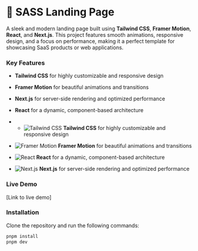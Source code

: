 # 🚀 SASS Landing Page

A sleek and modern landing page built using **Tailwind CSS**, **Framer Motion**, **React**, and **Next.js**. This project features smooth animations, responsive design, and a focus on performance, making it a perfect template for showcasing SaaS products or web applications.

### Key Features
- **Tailwind CSS** for highly customizable and responsive design
- **Framer Motion** for beautiful animations and transitions
- **Next.js** for server-side rendering and optimized performance
- **React** for a dynamic, component-based architecture

- - ![Tailwind CSS](https://raw.githubusercontent.com/tailwindlabs/tailwindcss.com/master/public/favicon-32x32.png) **Tailwind CSS** for highly customizable and responsive design
- ![Framer Motion](https://raw.githubusercontent.com/Framer/motion/main/docs/logo.svg) **Framer Motion** for beautiful animations and transitions
- ![React](https://upload.wikimedia.org/wikipedia/commons/a/a7/React-icon.svg) **React** for a dynamic, component-based architecture
- ![Next.js](https://cdn.worldvectorlogo.com/logos/nextjs.svg) **Next.js** for server-side rendering and optimized performance


### Live Demo
[Link to live demo]

### Installation
Clone the repository and run the following commands:

```bash
pnpm install
pnpm dev
